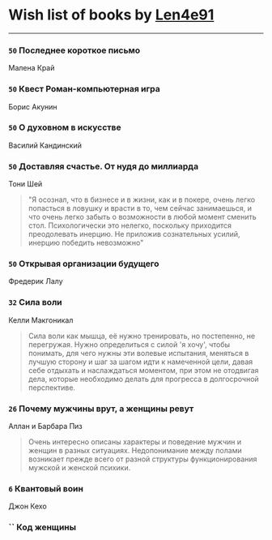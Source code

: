 # Wish list of books by [Len4e91](http://openid.yandex.ru/Len4e91/)
---

### `50` Последнее короткое письмо
Малена Край

### `50` Квест Роман-компьютерная игра
Борис Акунин

### `50` О духовном в искусстве
Василий Кандинский

### `50` Доставляя счастье. От нудя до миллиарда
Тони Шей
> "Я осознал, что в бизнесе и в жизни, как и в покере, очень легко попасться в ловушку и врасти в то, чем сейчас занимаешься, и что очень легко забыть о возможности в любой момент сменить стол. Психологически это нелегко, поскольку приходится преодолевать инерцию. Не приложив сознательных усилий, инерцию победить невозможно"

### `50` Открывая организации будущего
Фредерик Лалу

### `32` Сила воли
Келли Макгоникал
> Сила воли как мышца, её нужно тренировать, но постепенно, не перегружая. Нужно определиться с силой 'я хочу', чтобы понимать, для чего нужны эти волевые испытания, меняться в лучшую сторону и шаг  за шагом идти к намеченной цели, давая себе отдыхать и наслаждаться моментом, при этом не отодвигая дела, которые необходимо делать для прогресса в долгосрочной перспективе.

### `26` Почему мужчины врут, а женщины ревут
Аллан и Барбара Пиз
> Очень интересно описаны характеры и поведение мужчин и женщин в разных ситуациях. Недопонимание между полами возникает прежде всего от разной структуры функционирования мужской и женской психики.

### `6` Квантовый воин
Джон Кехо

### `` Код женщины

